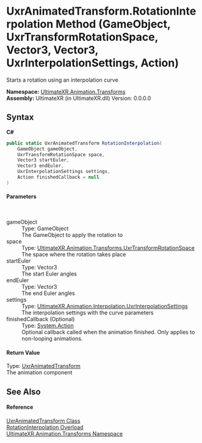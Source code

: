 # UxrAnimatedTransform.RotationInterpolation Method (GameObject, UxrTransformRotationSpace, Vector3, Vector3, UxrInterpolationSettings, Action)
 

Starts a rotation using an interpolation curve

**Namespace:**&nbsp;<a href="N_UltimateXR_Animation_Transforms">UltimateXR.Animation.Transforms</a><br />**Assembly:**&nbsp;UltimateXR (in UltimateXR.dll) Version: 0.0.0.0

## Syntax

**C#**<br />
``` C#
public static UxrAnimatedTransform RotationInterpolation(
	GameObject gameObject,
	UxrTransformRotationSpace space,
	Vector3 startEuler,
	Vector3 endEuler,
	UxrInterpolationSettings settings,
	Action finishedCallback = null
)
```


#### Parameters
&nbsp;<dl><dt>gameObject</dt><dd>Type: GameObject<br />The GameObject to apply the rotation to</dd><dt>space</dt><dd>Type: <a href="T_UltimateXR_Animation_Transforms_UxrTransformRotationSpace">UltimateXR.Animation.Transforms.UxrTransformRotationSpace</a><br />The space where the rotation takes place</dd><dt>startEuler</dt><dd>Type: Vector3<br />The start Euler angles</dd><dt>endEuler</dt><dd>Type: Vector3<br />The end Euler angles</dd><dt>settings</dt><dd>Type: <a href="T_UltimateXR_Animation_Interpolation_UxrInterpolationSettings">UltimateXR.Animation.Interpolation.UxrInterpolationSettings</a><br />The interpolation settings with the curve parameters</dd><dt>finishedCallback (Optional)</dt><dd>Type: <a href="https://docs.microsoft.com/dotnet/api/system.action" target="_blank" rel="noopener noreferrer">System.Action</a><br />Optional callback called when the animation finished. Only applies to non-looping animations.</dd></dl>

#### Return Value
Type: <a href="T_UltimateXR_Animation_Transforms_UxrAnimatedTransform">UxrAnimatedTransform</a><br />The animation component

## See Also


#### Reference
<a href="T_UltimateXR_Animation_Transforms_UxrAnimatedTransform">UxrAnimatedTransform Class</a><br /><a href="Overload_UltimateXR_Animation_Transforms_UxrAnimatedTransform_RotationInterpolation">RotationInterpolation Overload</a><br /><a href="N_UltimateXR_Animation_Transforms">UltimateXR.Animation.Transforms Namespace</a><br />
